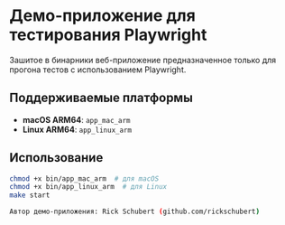 # Демо-приложение для тестирования Playwright

Зашитое в бинарники веб-приложение предназначенное только для прогона тестов с использованием Playwright.

## Поддерживаемые платформы

- **macOS ARM64**: `app_mac_arm`
- **Linux ARM64**: `app_linux_arm`

## Использование

   ```bash
   chmod +x bin/app_mac_arm  # для macOS
   chmod +x bin/app_linux_arm  # для Linux
   make start

Автор демо-приложения: Rick Schubert (github.com/rickschubert)